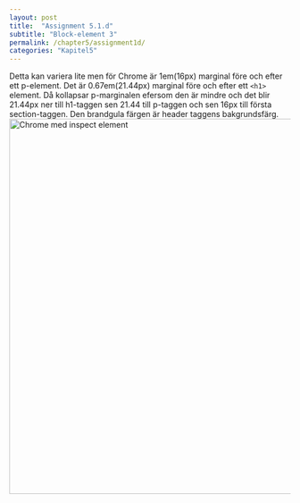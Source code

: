 ```yaml
---
layout: post
title:  "Assignment 5.1.d"
subtitle: "Block-element 3"
permalink: /chapter5/assignment1d/
categories: "Kapitel5"
---
```

Detta kan variera lite men för Chrome är 1em(16px) marginal före och efter ett p-element. Det är 0.67em(21.44px) marginal före och efter ett `<h1>` element. Då kollapsar p-marginalen efersom den är mindre och det blir 21.44px ner till h1-taggen sen 21.44 till p-taggen och sen 16px till första section-taggen.
Den brandgula färgen är header taggens bakgrundsfärg.
<img src="{{ site.url | append:site.baseurl}}/assets/images/chapter5-assignment1d.PNG" alt="Chrome med inspect element" style="width:  42rem;"/>
